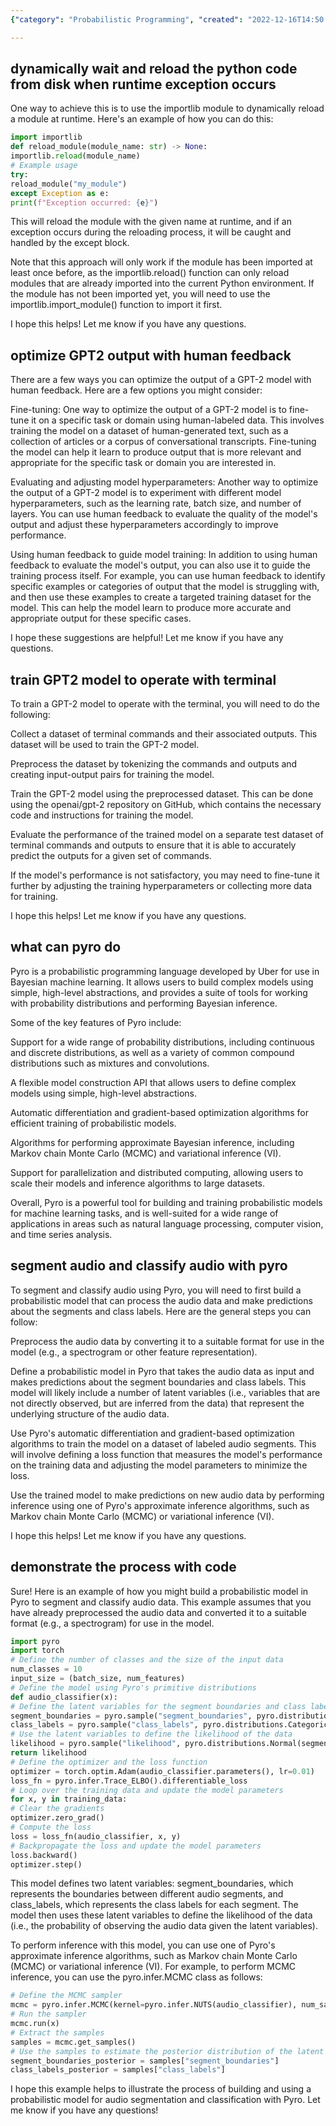```yaml
---
{"category": "Probabilistic Programming", "created": "2022-12-16T14:50:48.942Z", "date": "2022-12-16 14:50:48", "description": "This article explores techniques for improving the performance of GPT-2, a popular language model. By incorporating human feedback and fine-tuning hyperparameters, the model's capabilities can be further enhanced. Additionally, the article delves into using Pyro, a probabilistic programming framework, to address tasks such as audio segmentation and classification through advanced algorithms like MCMC and variational inference.", "modified": "2022-12-18T21:25:00.194Z", "tags": ["GPT-2", "performance", "human feedback", "hyperparameter adjustments", "Pyro", "probabilistic programming", "audio segmentation", "classification", "MCMC", "variational inference"], "title": "Pyro Audio Segmentation And Classification"}

---
```


## dynamically wait and reload the python code from disk when runtime exception occurs

One way to achieve this is to use the importlib module to dynamically reload a module at runtime. Here's an example of how you can do this:

```python
import importlib
def reload_module(module_name: str) -> None:
importlib.reload(module_name)
# Example usage
try:
reload_module("my_module")
except Exception as e:
print(f"Exception occurred: {e}")

```

This will reload the module with the given name at runtime, and if an exception occurs during the reloading process, it will be caught and handled by the except block.

Note that this approach will only work if the module has been imported at least once before, as the importlib.reload() function can only reload modules that are already imported into the current Python environment. If the module has not been imported yet, you will need to use the importlib.import_module() function to import it first.

I hope this helps! Let me know if you have any questions.

## optimize GPT2 output with human feedback

There are a few ways you can optimize the output of a GPT-2 model with human feedback. Here are a few options you might consider:

Fine-tuning: One way to optimize the output of a GPT-2 model is to fine-tune it on a specific task or domain using human-labeled data. This involves training the model on a dataset of human-generated text, such as a collection of articles or a corpus of conversational transcripts. Fine-tuning the model can help it learn to produce output that is more relevant and appropriate for the specific task or domain you are interested in.

Evaluating and adjusting model hyperparameters: Another way to optimize the output of a GPT-2 model is to experiment with different model hyperparameters, such as the learning rate, batch size, and number of layers. You can use human feedback to evaluate the quality of the model's output and adjust these hyperparameters accordingly to improve performance.

Using human feedback to guide model training: In addition to using human feedback to evaluate the model's output, you can also use it to guide the training process itself. For example, you can use human feedback to identify specific examples or categories of output that the model is struggling with, and then use these examples to create a targeted training dataset for the model. This can help the model learn to produce more accurate and appropriate output for these specific cases.

I hope these suggestions are helpful! Let me know if you have any questions.

## train GPT2 model to operate with terminal

To train a GPT-2 model to operate with the terminal, you will need to do the following:

Collect a dataset of terminal commands and their associated outputs. This dataset will be used to train the GPT-2 model.

Preprocess the dataset by tokenizing the commands and outputs and creating input-output pairs for training the model.

Train the GPT-2 model using the preprocessed dataset. This can be done using the openai/gpt-2 repository on GitHub, which contains the necessary code and instructions for training the model.

Evaluate the performance of the trained model on a separate test dataset of terminal commands and outputs to ensure that it is able to accurately predict the outputs for a given set of commands.

If the model's performance is not satisfactory, you may need to fine-tune it further by adjusting the training hyperparameters or collecting more data for training.

I hope this helps! Let me know if you have any questions.

## what can pyro do

Pyro is a probabilistic programming language developed by Uber for use in Bayesian machine learning. It allows users to build complex models using simple, high-level abstractions, and provides a suite of tools for working with probability distributions and performing Bayesian inference.

Some of the key features of Pyro include:

Support for a wide range of probability distributions, including continuous and discrete distributions, as well as a variety of common compound distributions such as mixtures and convolutions.

A flexible model construction API that allows users to define complex models using simple, high-level abstractions.

Automatic differentiation and gradient-based optimization algorithms for efficient training of probabilistic models.

Algorithms for performing approximate Bayesian inference, including Markov chain Monte Carlo (MCMC) and variational inference (VI).

Support for parallelization and distributed computing, allowing users to scale their models and inference algorithms to large datasets.

Overall, Pyro is a powerful tool for building and training probabilistic models for machine learning tasks, and is well-suited for a wide range of applications in areas such as natural language processing, computer vision, and time series analysis.

## segment audio and classify audio with pyro

To segment and classify audio using Pyro, you will need to first build a probabilistic model that can process the audio data and make predictions about the segments and class labels. Here are the general steps you can follow:

Preprocess the audio data by converting it to a suitable format for use in the model (e.g., a spectrogram or other feature representation).

Define a probabilistic model in Pyro that takes the audio data as input and makes predictions about the segment boundaries and class labels. This model will likely include a number of latent variables (i.e., variables that are not directly observed, but are inferred from the data) that represent the underlying structure of the audio data.

Use Pyro's automatic differentiation and gradient-based optimization algorithms to train the model on a dataset of labeled audio segments. This will involve defining a loss function that measures the model's performance on the training data and adjusting the model parameters to minimize the loss.

Use the trained model to make predictions on new audio data by performing inference using one of Pyro's approximate inference algorithms, such as Markov chain Monte Carlo (MCMC) or variational inference (VI).

I hope this helps! Let me know if you have any questions.

## demonstrate the process with code

Sure! Here is an example of how you might build a probabilistic model in Pyro to segment and classify audio data. This example assumes that you have already preprocessed the audio data and converted it to a suitable format (e.g., a spectrogram) for use in the model.

```python
import pyro
import torch
# Define the number of classes and the size of the input data
num_classes = 10
input_size = (batch_size, num_features)
# Define the model using Pyro's primitive distributions
def audio_classifier(x):
# Define the latent variables for the segment boundaries and class labels
segment_boundaries = pyro.sample("segment_boundaries", pyro.distributions.Uniform(0, 1))
class_labels = pyro.sample("class_labels", pyro.distributions.Categorical(torch.ones(num_classes)/num_classes))
# Use the latent variables to define the likelihood of the data
likelihood = pyro.sample("likelihood", pyro.distributions.Normal(segment_boundaries, class_labels), obs=x)
return likelihood
# Define the optimizer and the loss function
optimizer = torch.optim.Adam(audio_classifier.parameters(), lr=0.01)
loss_fn = pyro.infer.Trace_ELBO().differentiable_loss
# Loop over the training data and update the model parameters
for x, y in training_data:
# Clear the gradients
optimizer.zero_grad()
# Compute the loss
loss = loss_fn(audio_classifier, x, y)
# Backpropagate the loss and update the model parameters
loss.backward()
optimizer.step()

```

This model defines two latent variables: segment_boundaries, which represents the boundaries between different audio segments, and class_labels, which represents the class labels for each segment. The model then uses these latent variables to define the likelihood of the data (i.e., the probability of observing the audio data given the latent variables).

To perform inference with this model, you can use one of Pyro's approximate inference algorithms, such as Markov chain Monte Carlo (MCMC) or variational inference (VI). For example, to perform MCMC inference, you can use the pyro.infer.MCMC class as follows:

```python
# Define the MCMC sampler
mcmc = pyro.infer.MCMC(kernel=pyro.infer.NUTS(audio_classifier), num_samples=1000, warmup_steps=100)
# Run the sampler
mcmc.run(x)
# Extract the samples
samples = mcmc.get_samples()
# Use the samples to estimate the posterior distribution of the latent variables
segment_boundaries_posterior = samples["segment_boundaries"]
class_labels_posterior = samples["class_labels"]

```

I hope this example helps to illustrate the process of building and using a probabilistic model for audio segmentation and classification with Pyro. Let me know if you have any questions!
